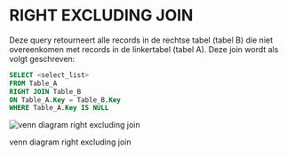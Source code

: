 # RIGHT EXCLUDING JOIN

Deze query retourneert alle records in de rechtse tabel \(tabel B\) die niet overeenkomen met records in de linkertabel \(tabel A\). Deze join wordt als volgt geschreven:

```sql
SELECT <select_list>
FROM Table_A 
RIGHT JOIN Table_B 
ON Table_A.Key = Table_B.Key
WHERE Table_A.Key IS NULL
```

![venn diagram right excluding join](https://modernways.be/myap/it/image/sql/venn%20diagram%20right%20excluding%20join.png)

venn diagram right excluding join


